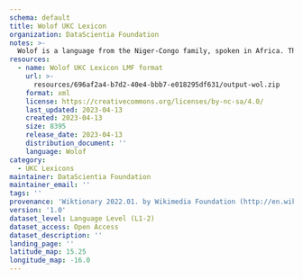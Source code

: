 ```yaml
---
schema: default
title: Wolof UKC Lexicon
organization: DataScientia Foundation
notes: >-
  Wolof is a language from the Niger-Congo family, spoken in Africa. The UKC Lexicon of Wolof is represented as a lexico-semantic network. It consists of words, word senses, synsets, as well as sense-level and synset-level relationships.
resources:
  - name: Wolof UKC Lexicon LMF format
    url: >-
      resources/696af2a4-b7d2-40e4-bbb7-e018295df631/output-wol.zip
    format: xml
    license: https://creativecommons.org/licenses/by-nc-sa/4.0/
    last_updated: 2023-04-13
    created: 2023-04-13
    size: 8395
    release_date: 2023-04-13
    distribution_document: ''
    language: Wolof
category:
  - UKC Lexicons
maintainer: DataScientia Foundation
maintainer_email: ''
tags: ''
provenance: 'Wiktionary 2022.01. by Wikimedia Foundation (http://en.wiktionary.org); CogNet 2.1 by Khuyagbaatar Batsuren, National University of Mongolia (http://cognet.ukc.disi.unitn.it); KinDiv: Kinship Diversity 1.0 by Temuulen Khishigsuren (http://ukc.disi.unitn.it/index.php/kinship/); Princeton WordNet 2.1 by Princeton University (https://wordnet.princeton.edu)'
version: '1.0'
dataset_level: Language Level (L1-2)
dataset_access: Open Access
dataset_description: ''
landing_page: ''
latitude_map: 15.25
longitude_map: -16.0
---
```

